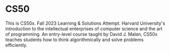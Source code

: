 # CS50
This is CS50x. Fall 2023 Learning &amp; Solutions Attempt. Harvard University's introduction to the intellectual enterprises of computer science and the art of programming.  An entry-level course taught by David J. Malan, CS50x teaches students how to think algorithmically and solve problems efficiently.

